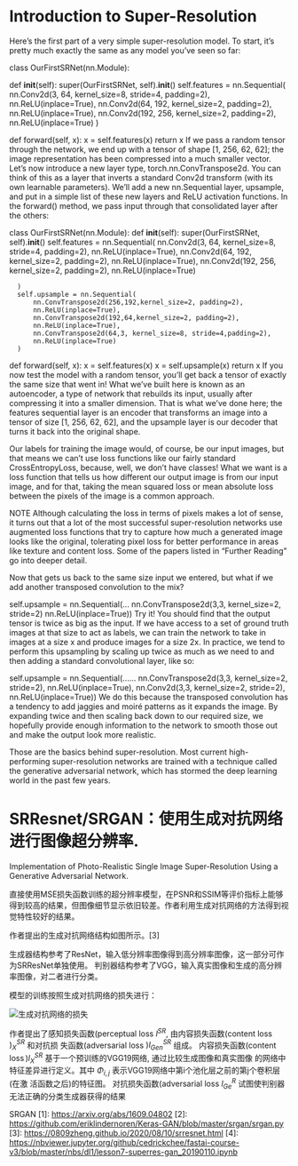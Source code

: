 

<!--
 * @version:
 * @Author:  StevenJokess https://github.com/StevenJokess
 * @Date: 2020-11-07 20:32:29
 * @LastEditors:  StevenJokess https://github.com/StevenJokess
 * @LastEditTime: 2020-12-07 20:41:48
 * @Description:
 * @TODO::
 * @Reference:https://learning.oreilly.com/library/view/programming-pytorch-for/9781492045342/ch09.html#idm45762347307368
 * A survey of current super-resolution techniques
 * https://arxiv.org/pdf/1902.06068.pdf
-->


# Introduction to Super-Resolution

Here’s the first part of a very simple super-resolution model. To start, it’s pretty much exactly the same as any model you’ve seen so far:

class OurFirstSRNet(nn.Module):

  def __init__(self):
      super(OurFirstSRNet, self).__init__()
      self.features = nn.Sequential(
          nn.Conv2d(3, 64, kernel_size=8, stride=4, padding=2),
          nn.ReLU(inplace=True),
          nn.Conv2d(64, 192, kernel_size=2, padding=2),
          nn.ReLU(inplace=True),
          nn.Conv2d(192, 256, kernel_size=2, padding=2),
          nn.ReLU(inplace=True)
      )

  def forward(self, x):
      x = self.features(x)
      return x
If we pass a random tensor through the network, we end up with a tensor of shape [1, 256, 62, 62]; the image representation has been compressed into a much smaller vector. Let’s now introduce a new layer type, torch.nn.ConvTranspose2d. You can think of this as a layer that inverts a standard Conv2d transform (with its own learnable parameters). We’ll add a new nn.Sequential layer, upsample, and put in a simple list of these new layers and ReLU activation functions. In the forward() method, we pass input through that consolidated layer after the others:

class OurFirstSRNet(nn.Module):
  def __init__(self):
      super(OurFirstSRNet, self).__init__()
      self.features = nn.Sequential(
          nn.Conv2d(3, 64, kernel_size=8, stride=4, padding=2),
          nn.ReLU(inplace=True),
          nn.Conv2d(64, 192, kernel_size=2, padding=2),
          nn.ReLU(inplace=True),
          nn.Conv2d(192, 256, kernel_size=2, padding=2),
          nn.ReLU(inplace=True)

      )
      self.upsample = nn.Sequential(
          nn.ConvTranspose2d(256,192,kernel_size=2, padding=2),
          nn.ReLU(inplace=True),
          nn.ConvTranspose2d(192,64,kernel_size=2, padding=2),
          nn.ReLU(inplace=True),
          nn.ConvTranspose2d(64,3, kernel_size=8, stride=4,padding=2),
          nn.ReLU(inplace=True)
      )

  def forward(self, x):
      x = self.features(x)
      x = self.upsample(x)
      return x
If you now test the model with a random tensor, you’ll get back a tensor of exactly the same size that went in! What we’ve built here is known as an autoencoder, a type of network that rebuilds its input, usually after compressing it into a smaller dimension. That is what we’ve done here; the features sequential layer is an encoder that transforms an image into a tensor of size [1, 256, 62, 62], and the upsample layer is our decoder that turns it back into the original shape.

Our labels for training the image would, of course, be our input images, but that means we can’t use loss functions like our fairly standard CrossEntropyLoss, because, well, we don’t have classes! What we want is a loss function that tells us how different our output image is from our input image, and for that, taking the mean squared loss or mean absolute loss between the pixels of the image is a common approach.

NOTE
Although calculating the loss in terms of pixels makes a lot of sense, it turns out that a lot of the most successful super-resolution networks use augmented loss functions that try to capture how much a generated image looks like the original, tolerating pixel loss for better performance in areas like texture and content loss. Some of the papers listed in “Further Reading” go into deeper detail.

Now that gets us back to the same size input we entered, but what if we add another transposed convolution to the mix?

self.upsample = nn.Sequential(...
nn.ConvTranspose2d(3,3, kernel_size=2, stride=2)
nn.ReLU(inplace=True))
Try it! You should find that the output tensor is twice as big as the input. If we have access to a set of ground truth images at that size to act as labels, we can train the network to take in images at a size x and produce images for a size 2x. In practice, we tend to perform this upsampling by scaling up twice as much as we need to and then adding a standard convolutional layer, like so:

self.upsample = nn.Sequential(......
nn.ConvTranspose2d(3,3, kernel_size=2, stride=2),
nn.ReLU(inplace=True),
nn.Conv2d(3,3, kernel_size=2, stride=2),
nn.ReLU(inplace=True))
We do this because the transposed convolution has a tendency to add jaggies and moiré patterns as it expands the image. By expanding twice and then scaling back down to our required size, we hopefully provide enough information to the network to smooth those out and make the output look more realistic.

Those are the basics behind super-resolution. Most current high-performing super-resolution networks are trained with a technique called the generative adversarial network, which has stormed the deep learning world in the past few years.


# SRResnet/SRGAN：使用生成对抗网络进行图像超分辨率.

Implementation of Photo-Realistic Single Image Super-Resolution Using a Generative Adversarial Network.

直接使用MSE损失函数训练的超分辨率模型，在PSNR和SSIM等评价指标上能够得到较高的结果，但图像细节显示依旧较差。作者利用生成对抗网络的方法得到视觉特性较好的结果。



作者提出的生成对抗网络结构如图所示。[3]

生成器结构参考了ResNet，输入低分辨率图像得到高分辨率图像，这一部分可作为SRResNet单独使用。
判别器结构参考了VGG，输入真实图像和生成的高分辨率图像，对二者进行分类。


模型的训练按照生成对抗网络的损失进行：

![生成对抗网络的损失](https://cdn.mathpix.com/snip/images/-5e18_2A6ahiFJw1RaOCvndiHbehUnrTle3tIcJCC-s.original.fullsize.png)

作者提出了感知损失函数(perceptual loss $l^{S R},$ 由内容损失函数(content loss $)_{X}^{S R}$ 和对抗损 失函数(adversarial loss $) l_{G e n}^{S R}$ 组成。
内容损失函数(content $\operatorname{loss}) l_{X}^{S R}$ 基于一个预训练的VGG19网络, 通过比较生成图像和真实图像 的网络中特征差异进行定义。其中 $\Phi_{i, j}$ 表示VGG19网络中第i个池化层之前的第j个卷积层(在激 活函数之后)的特征图。
对抗损失函数(adversarial loss $l_{G e}^{R}$ 试图使判别器无法正确的分类生成器获得的结果


SRGAN
[1]: https://arxiv.org/abs/1609.04802
[2]: https://github.com/eriklindernoren/Keras-GAN/blob/master/srgan/srgan.py
[3]: https://0809zheng.github.io/2020/08/10/srresnet.html
[4]: https://nbviewer.jupyter.org/github/cedrickchee/fastai-course-v3/blob/master/nbs/dl1/lesson7-superres-gan_20190110.ipynb
